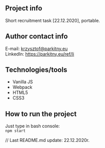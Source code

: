 ## Project info
Short recruitment task [22.12.2020], portable.

## Author contact info

E-mail: krzysztof@parkitny.eu </br>
LinkedIn: https://parkitny.eu/ref/li


## Technologies/tools
* Vanilla JS
* Webpack
* HTML5
* CSS3

## How to run the project

Just type in bash console:<br/>
``` npm start ```

// Last README.md update: 22.12.2020r.
